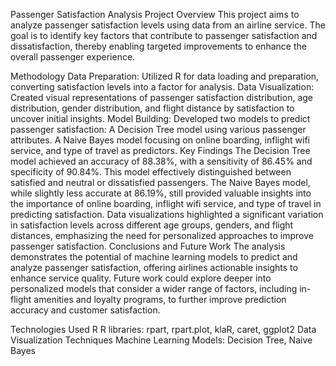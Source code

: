 Passenger Satisfaction Analysis
Project Overview
This project aims to analyze passenger satisfaction levels using data from an airline service. The goal is to identify key factors that contribute to passenger satisfaction and dissatisfaction, thereby enabling targeted improvements to enhance the overall passenger experience.

Methodology
Data Preparation: Utilized R for data loading and preparation, converting satisfaction levels into a factor for analysis.
Data Visualization: Created visual representations of passenger satisfaction distribution, age distribution, gender distribution, and flight distance by satisfaction to uncover initial insights.
Model Building: Developed two models to predict passenger satisfaction:
A Decision Tree model using various passenger attributes.
A Naive Bayes model focusing on online boarding, inflight wifi service, and type of travel as predictors.
Key Findings
The Decision Tree model achieved an accuracy of 88.38%, with a sensitivity of 86.45% and specificity of 90.84%. This model effectively distinguished between satisfied and neutral or dissatisfied passengers.
The Naive Bayes model, while slightly less accurate at 86.19%, still provided valuable insights into the importance of online boarding, inflight wifi service, and type of travel in predicting satisfaction.
Data visualizations highlighted a significant variation in satisfaction levels across different age groups, genders, and flight distances, emphasizing the need for personalized approaches to improve passenger satisfaction.
Conclusions and Future Work
The analysis demonstrates the potential of machine learning models to predict and analyze passenger satisfaction, offering airlines actionable insights to enhance service quality. Future work could explore deeper into personalized models that consider a wider range of factors, including in-flight amenities and loyalty programs, to further improve prediction accuracy and customer satisfaction.

Technologies Used
R
R libraries: rpart, rpart.plot, klaR, caret, ggplot2
Data Visualization Techniques
Machine Learning Models: Decision Tree, Naive Bayes
